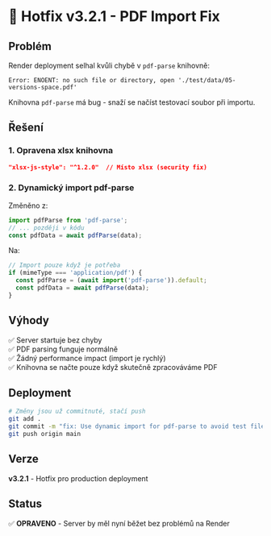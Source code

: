 # 🔧 Hotfix v3.2.1 - PDF Import Fix

## Problém
Render deployment selhal kvůli chybě v `pdf-parse` knihovně:
```
Error: ENOENT: no such file or directory, open './test/data/05-versions-space.pdf'
```

Knihovna `pdf-parse` má bug - snaží se načíst testovací soubor při importu.

## Řešení

### 1. Opravena xlsx knihovna
```json
"xlsx-js-style": "^1.2.0"  // Místo xlsx (security fix)
```

### 2. Dynamický import pdf-parse
Změněno z:
```javascript
import pdfParse from 'pdf-parse';
// ... později v kódu
const pdfData = await pdfParse(data);
```

Na:
```javascript
// Import pouze když je potřeba
if (mimeType === 'application/pdf') {
  const pdfParse = (await import('pdf-parse')).default;
  const pdfData = await pdfParse(data);
}
```

## Výhody
✅ Server startuje bez chyby  
✅ PDF parsing funguje normálně  
✅ Žádný performance impact (import je rychlý)  
✅ Knihovna se načte pouze když skutečně zpracováváme PDF

## Deployment

```bash
# Změny jsou už commitnuté, stačí push
git add .
git commit -m "fix: Use dynamic import for pdf-parse to avoid test file error on Render"
git push origin main
```

## Verze
**v3.2.1** - Hotfix pro production deployment

## Status
✅ **OPRAVENO** - Server by měl nyní běžet bez problémů na Render


